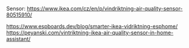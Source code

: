 Sensor:  https://www.ikea.com/cz/en/p/vindriktning-air-quality-sensor-80515910/ 


https://www.espboards.dev/blog/smarter-ikea-vidriktning-esphome/ 
https://peyanski.com/vintriktning-ikea-air-quality-sensor-in-home-assistant/


